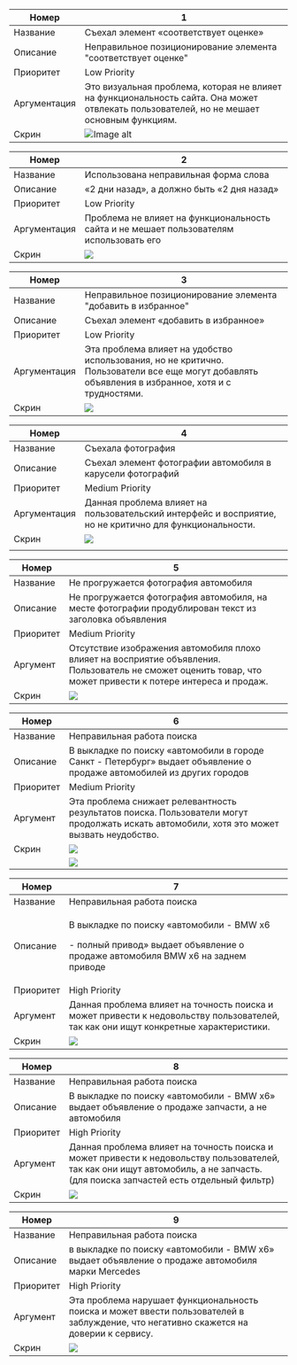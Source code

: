 ﻿|Номер |1 |
| - | - |
|Название |Съехал элемент «соответствует оценке» |
|Описание |Неправильное позиционирование элемента "соответствует оценке" |
|Приоритет |Low Priority |
|Аргументация |Это визуальная проблема, которая не влияет на функциональность сайта. Она может отвлекать пользователей, но не мешает основным функциям. |
|Скрин |![Image alt](https://github.com/antdaddy/AvitoTech/blob/main/1task/001.jpeg)|



|Номер |2 |
| - | - |
|Название |Использована неправильная форма слова   |
|Описание |«2 дни назад», а должно быть «2 дня назад» |
|Приоритет |Low Priority |
|Аргументация |Проблема не влияет на функциональность сайта и не мешает пользователям использовать его|
|Скрин |![](https://github.com/antdaddy/AvitoTech/blob/main/1task/002.jpeg)|



|Номер |3 |
| - | - |
|Название |Неправильное позиционирование элемента "добавить в избранное" |
|Описание |Съехал элемент «добавить в избранное»   |
|Приоритет |Low Priority  |
|Аргументация |Эта проблема влияет на удобство использования, но не критично. Пользователи все еще могут добавлять объявления в избранное, хотя и с трудностями. |
|Скрин |![](https://github.com/antdaddy/AvitoTech/blob/main/1task/003.jpeg)|



|Номер |4 |
| - | - |
|Название |Съехала фотография |
|Описание |Съехал элемент фотографии автомобиля в карусели фотографий   |
|Приоритет |Medium Priority  |
|Аргументация |Данная проблема влияет на пользовательский интерфейс и восприятие, но не критично для функциональности. |
|Скрин |![](https://github.com/antdaddy/AvitoTech/blob/main/1task/004.jpeg)|
|||


|Номер |5 |
| - | - |
|Название |Не прогружается фотография автомобиля |
|Описание |Не прогружается фотография автомобиля, на месте фотографии продублирован текст из заголовка объявления   |
|Приоритет |Medium Priority  |
|Аргумент |Отсутствие изображения автомобиля плохо влияет на восприятие объявления. Пользователь не сможет оценить товар, что может привести к потере интереса и продаж. |
|Скрин |![](https://github.com/antdaddy/AvitoTech/blob/main/1task/005.jpeg)|



|Номер |6 |
| - | - |
|Название |Неправильная работа поиска  |
|Описание |В выкладке по поиску «автомобили в городе Санкт - Петербург» выдает объявление о продаже автомобилей из других городов |
|Приоритет |Medium Priority |
|Аргумент |Эта проблема снижает релевантность результатов поиска. Пользователи могут продолжать искать автомобили, хотя это может вызвать неудобство. |
|Скрин |![](https://github.com/antdaddy/AvitoTech/blob/main/1task/006.jpeg)|
||![](https://github.com/antdaddy/AvitoTech/blob/main/1task/007.jpeg)|



|Номер |7 |
| - | - |
|Название |Неправильная работа поиска  |
|Описание |<p>В выкладке по поиску «автомобили  - BMW x6</p><p>- полный привод» выдает объявление о продаже автомобиля BMW x6 на заднем приводе </p>|
|Приоритет |High Priority |
|Аргумент |Данная проблема влияет на точность поиска и может привести к недовольству пользователей, так как они ищут конкретные характеристики. |
|Скрин |![](https://github.com/antdaddy/AvitoTech/blob/main/1task/008.jpeg)|



|Номер |8 |
| - | - |
|Название |Неправильная работа поиска  |
|Описание |В выкладке по поиску «автомобили - BMW x6» выдает объявление о продаже запчасти, а не автомобиля |
|Приоритет |High Priority |
|Аргумент |Данная проблема влияет на точность поиска и может привести к недовольству пользователей, так как они ищут автомобиль, а не запчасть. (для поиска запчастей есть отдельный фильтр) |
|Скрин |![](https://github.com/antdaddy/AvitoTech/blob/main/1task/009.jpeg)|



|Номер |9 |
| - | - |
|Название |Неправильная работа поиска|
|Описание |в выкладке по поиску «автомобили - BMW x6» выдает объявление о продаже  автомобиля марки Mercedes |
|Приоритет |High Priority |
|Аргумент |Эта проблема нарушает функциональность поиска и может ввести пользователей в заблуждение, что негативно скажется на доверии к сервису. |
|Скрин |![](https://github.com/antdaddy/AvitoTech/blob/main/1task/010.jpeg)|

